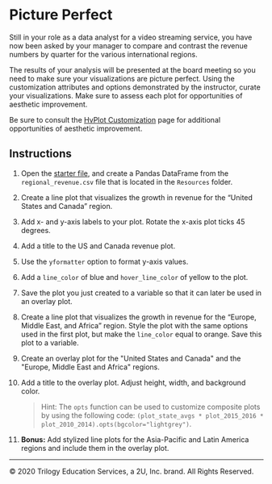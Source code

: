 # Picture Perfect

Still in your role as a data analyst for a video streaming service, you have now been asked by your manager to compare and contrast the revenue numbers by quarter for the various international regions.

The results of your analysis will be presented at the board meeting so you need to make sure your visualizations are picture perfect.  Using the customization attributes and options demonstrated by the instructor, curate your visualizations. Make sure to assess each plot for opportunities of aesthetic improvement.

Be sure to consult the [HvPlot Customization](https://hvplot.holoviz.org/user_guide/Customization.html) page for additional opportunities of aesthetic improvement.

## Instructions


1. Open the [starter file](Unsolved/picture_perfect.ipynb), and create a Pandas DataFrame from the `regional_revenue.csv` file that is located in the `Resources` folder.

2. Create a line plot that visualizes the growth in revenue for the “United States and Canada” region.

3. Add x- and y-axis labels to your plot. Rotate the x-axis plot ticks 45 degrees.

4. Add a title to the US and Canada revenue plot.

5. Use the `yformatter` option to format y-axis values.

6. Add a `line_color` of blue and `hover_line_color` of yellow to the plot.

7. Save the plot you just created to a variable so that it can later be used in an overlay plot.

8. Create a line plot that visualizes the growth in revenue for the “Europe, Middle East, and Africa” region. Style the plot with the same options used in the first plot, but make the `line_color` equal to orange. Save this plot to a variable.

9. Create an overlay plot for the "United States and Canada" and the "Europe, Middle East and Africa" regions.

10. Add a title to the overlay plot. Adjust height, width, and background color.

    > Hint: The `opts` function can be used to customize composite plots by using the following code: `(plot_state_avgs * plot_2015_2016 * plot_2010_2014).opts(bgcolor="lightgrey")`.

11. **Bonus:** Add stylized line plots for the Asia-Pacific and Latin America regions and include them in the overlay plot.

---

© 2020 Trilogy Education Services, a 2U, Inc. brand. All Rights Reserved.
